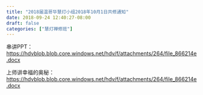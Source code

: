 ```yaml
---
title: "2018届温哥华慧灯小组2018年10月1日共修通知"
date: 2018-09-24 12:40:27-08:00
draft: false
categories: ["慧灯禅修班"]
---
```

串讲PPT：
 https://hdvblob.blob.core.windows.net/hdv/f/attachments/264/file_866214e.docx

上师讲幸福的奥秘：
 https://hdvblob.blob.core.windows.net/hdv/f/attachments/264/file_866214e.docx
